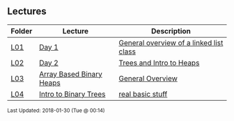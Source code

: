 ## Lectures
| Folder | Lecture | Description|
 | ------------|------------|------------|
 | [L01](https://github.com/rugbyprof/3013-Algorithms/tree/master/Lectures/L01) | [ Day 1 ](https://github.com/rugbyprof/3013-Algorithms/tree/master/Lectures/[L01](https://github.com/rugbyprof/3013-Algorithms/tree/master/Lectures/L01)) | [ General overview of a linked list class](https://github.com/rugbyprof/3013-Algorithms/tree/master/Lectures/[L01](https://github.com/rugbyprof/3013-Algorithms/tree/master/Lectures/L01)) |
 | [L02](https://github.com/rugbyprof/3013-Algorithms/tree/master/Lectures/L02) | [ Day 2 ](https://github.com/rugbyprof/3013-Algorithms/tree/master/Lectures/[L02](https://github.com/rugbyprof/3013-Algorithms/tree/master/Lectures/L02)) | [ Trees and Intro to Heaps](https://github.com/rugbyprof/3013-Algorithms/tree/master/Lectures/[L02](https://github.com/rugbyprof/3013-Algorithms/tree/master/Lectures/L02)) | [L02](https://github.com/rugbyprof/3013-Algorithms/tree/master/Lectures/[L02](https://github.com/rugbyprof/3013-Algorithms/tree/master/Lectures/L02)) | [ Overview](https://github.com/rugbyprof/3013-Algorithms/tree/master/Lectures/[L02](https://github.com/rugbyprof/3013-Algorithms/tree/master/Lectures/L02)) | [L02](https://github.com/rugbyprof/3013-Algorithms/tree/master/Lectures/[L02](https://github.com/rugbyprof/3013-Algorithms/tree/master/Lectures/L02)) | [ Quick Notes](https://github.com/rugbyprof/3013-Algorithms/tree/master/Lectures/[L02](https://github.com/rugbyprof/3013-Algorithms/tree/master/Lectures/L02)) |
 | [L03](https://github.com/rugbyprof/3013-Algorithms/tree/master/Lectures/L03) | [ Array Based Binary Heaps ](https://github.com/rugbyprof/3013-Algorithms/tree/master/Lectures/[L03](https://github.com/rugbyprof/3013-Algorithms/tree/master/Lectures/L03)) | [ General Overview](https://github.com/rugbyprof/3013-Algorithms/tree/master/Lectures/[L03](https://github.com/rugbyprof/3013-Algorithms/tree/master/Lectures/L03)) |
 | [L04](https://github.com/rugbyprof/3013-Algorithms/tree/master/Lectures/L04) | [ Intro to Binary Trees ](https://github.com/rugbyprof/3013-Algorithms/tree/master/Lectures/[L04](https://github.com/rugbyprof/3013-Algorithms/tree/master/Lectures/L04)) | [ real basic stuff](https://github.com/rugbyprof/3013-Algorithms/tree/master/Lectures/[L04](https://github.com/rugbyprof/3013-Algorithms/tree/master/Lectures/L04)) |

<sup>Last Updated: 2018-01-30 (Tue @ 00:14)</sup>